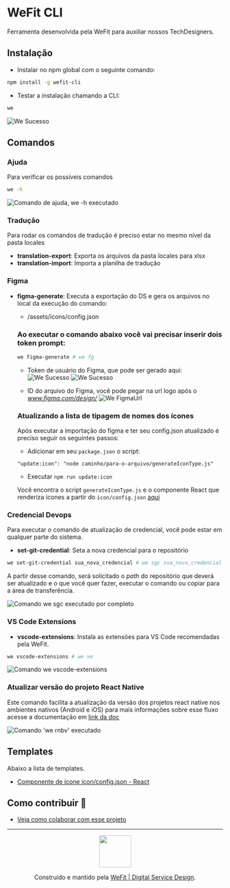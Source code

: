 # WeFit CLI

Ferramenta desenvolvida pela WeFit para auxiliar nossos TechDesigners.

## Instalação

- Instalar no npm global com o seguinte comando:

```bash
npm install -g wefit-cli
```

- Testar a instalação chamando a CLI:

```bash
we
```

![We Sucesso](./images/we-success.png)

## Comandos

### Ajuda

Para verificar os possíveis comandos

```bash
we -h
```

![Comando de ajuda, `we -h` executado](./images/help.png)

### Tradução

Para rodar os comandos de tradução é preciso estar no mesmo nível da pasta locales

- **translation-export**: Exporta os arquivos da pasta locales para xlsx
- **translation-import**: Importa a planilha de tradução

### Figma

- **figma-generate**: Executa a exportação do DS e gera os arquivos no local da execução do comando:

  - /assets/icons/config.json

  ### Ao executar o comando abaixo você vai precisar inserir dois token prompt:

  ```bash
  we figma-generate # we fg
  ```

  - Token de usuário do Figma, que pode ser gerado aqui:
    ![We Sucesso](./images/user-config.png)
    ![We Sucesso](./images/generate-token.png)

  - ID do arquivo do Figma, você pode pegar na url logo após o *www.figma.com/design/*
    ![We FigmaUrl](./images/figma-url.png)

  ### Atualizando a lista de tipagem de nomes dos ícones

  Após executar a importação do figma e ter seu config.json atualizado é preciso seguir os seguintes passos:

  - Adicionar em seu `package.json` o script:

  ```
  "update:icon": "node caminho/para-o-arquivo/generateIconType.js"
  ```

  - Executar `npm run update:icon`

  Você encontra o script `generateIconType.js` e o componente React que renderiza ícones a partir do `icon/config.json` [aqui](./templates/Icon/)

### Credencial Devops

Para executar o comando de atualização de credencial, você pode estar em qualquer parte do sistema.

- **set-git-credential**: Seta a nova credencial para o repositório

```bash
we set-git-credential sua_nova_credencial # we sgc sua_nova_credencial
```

A partir desse comando, será solicitado o _path_ do repositório que deverá ser atualizado e o que você quer fazer, executar o comando ou copiar para a área de transferência.

![Comando `we sgc` executado por completo](./images/set-git-credential.png)

### VS Code Extensions

- **vscode-extensions**: Instala as extensões para VS Code recomendadas pela WeFit.

```bash
we vscode-extensions # we ve
```

![Comando `we vscode-extensions`](./images/vscode-extensions.png)

### Atualizar versão do projeto React Native

Este comando facilita a atualização da versão dos projetos react native nos ambientes nativos (Android e iOS) para mais informações sobre esse fluxo acesse a documentação em [link da doc](https://www.notion.so/WIP-Controle-de-vers-es-no-React-Native-19279887e7e54f99b468fbfb9aeb7ae3)

![Comando 'we rnbv' executado](./images/rn-bump-version.png)

## Templates

Abaixo a lista de templates.

- [Componente de ícone icon/config.json - React](./templates/Icon/)

## Como contribuir 🤝

- [Veja como colaborar com esse projeto](./CONTRIBUTING.md)

---

<p align="center">
  <a href="https://wefit.com.br/">
    <img width="75px" src="images/wefit-logo.jpeg">
  </a>
  <p align="center">
    Construído e mantido pela <a href="https://wefit.com.br/">WeFit | Digital Service Design</a>.
  </p>
</p>